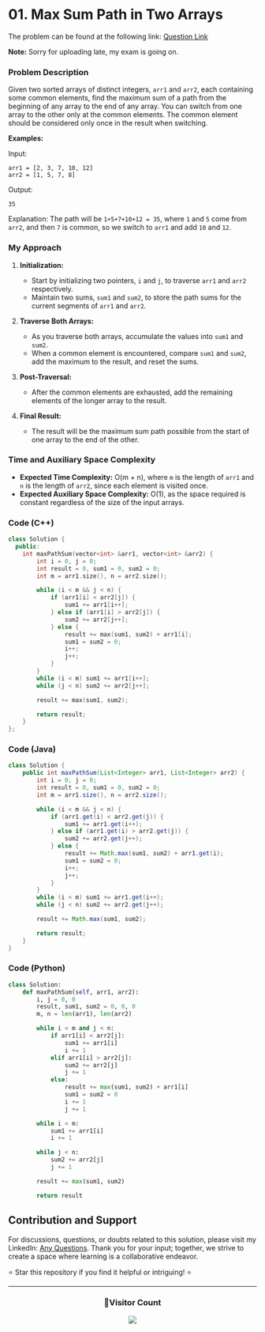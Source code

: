 # **01. Max Sum Path in Two Arrays**

The problem can be found at the following link: [Question Link](https://www.geeksforgeeks.org/problems/sorted-subsequence-of-size-3/1)

**Note:** Sorry for uploading late, my exam is going on.

### Problem Description

Given two sorted arrays of distinct integers, `arr1` and `arr2`, each containing some common elements, find the maximum sum of a path from the beginning of any array to the end of any array. You can switch from one array to the other only at the common elements. The common element should be considered only once in the result when switching.

**Examples:**

Input:

```
arr1 = [2, 3, 7, 10, 12]
arr2 = [1, 5, 7, 8]
```

Output:

```
35
```

Explanation: The path will be `1+5+7+10+12 = 35`, where `1` and `5` come from `arr2`, and then `7` is common, so we switch to `arr1` and add `10` and `12`.

### My Approach

1. **Initialization:**

   - Start by initializing two pointers, `i` and `j`, to traverse `arr1` and `arr2` respectively.
   - Maintain two sums, `sum1` and `sum2`, to store the path sums for the current segments of `arr1` and `arr2`.

2. **Traverse Both Arrays:**

   - As you traverse both arrays, accumulate the values into `sum1` and `sum2`.
   - When a common element is encountered, compare `sum1` and `sum2`, add the maximum to the result, and reset the sums.

3. **Post-Traversal:**

   - After the common elements are exhausted, add the remaining elements of the longer array to the result.

4. **Final Result:**
   - The result will be the maximum sum path possible from the start of one array to the end of the other.

### Time and Auxiliary Space Complexity

- **Expected Time Complexity:** O(m + n), where `m` is the length of `arr1` and `n` is the length of `arr2`, since each element is visited once.
- **Expected Auxiliary Space Complexity:** O(1), as the space required is constant regardless of the size of the input arrays.

### Code (C++)

```cpp
class Solution {
  public:
    int maxPathSum(vector<int> &arr1, vector<int> &arr2) {
        int i = 0, j = 0;
        int result = 0, sum1 = 0, sum2 = 0;
        int m = arr1.size(), n = arr2.size();

        while (i < m && j < n) {
            if (arr1[i] < arr2[j]) {
                sum1 += arr1[i++];
            } else if (arr1[i] > arr2[j]) {
                sum2 += arr2[j++];
            } else {
                result += max(sum1, sum2) + arr1[i];
                sum1 = sum2 = 0;
                i++;
                j++;
            }
        }
        while (i < m) sum1 += arr1[i++];
        while (j < n) sum2 += arr2[j++];

        result += max(sum1, sum2);

        return result;
    }
};
```

### Code (Java)

```java
class Solution {
    public int maxPathSum(List<Integer> arr1, List<Integer> arr2) {
        int i = 0, j = 0;
        int result = 0, sum1 = 0, sum2 = 0;
        int m = arr1.size(), n = arr2.size();

        while (i < m && j < n) {
            if (arr1.get(i) < arr2.get(j)) {
                sum1 += arr1.get(i++);
            } else if (arr1.get(i) > arr2.get(j)) {
                sum2 += arr2.get(j++);
            } else {
                result += Math.max(sum1, sum2) + arr1.get(i);
                sum1 = sum2 = 0;
                i++;
                j++;
            }
        }
        while (i < m) sum1 += arr1.get(i++);
        while (j < n) sum2 += arr2.get(j++);

        result += Math.max(sum1, sum2);

        return result;
    }
}
```

### Code (Python)

```python
class Solution:
    def maxPathSum(self, arr1, arr2):
        i, j = 0, 0
        result, sum1, sum2 = 0, 0, 0
        m, n = len(arr1), len(arr2)

        while i < m and j < n:
            if arr1[i] < arr2[j]:
                sum1 += arr1[i]
                i += 1
            elif arr1[i] > arr2[j]:
                sum2 += arr2[j]
                j += 1
            else:
                result += max(sum1, sum2) + arr1[i]
                sum1 = sum2 = 0
                i += 1
                j += 1

        while i < m:
            sum1 += arr1[i]
            i += 1

        while j < n:
            sum2 += arr2[j]
            j += 1

        result += max(sum1, sum2)

        return result
```

## Contribution and Support

For discussions, questions, or doubts related to this solution, please visit my LinkedIn: [Any Questions](https://www.linkedin.com/in/patel-hetkumar-sandipbhai-8b110525a/). Thank you for your input; together, we strive to create a space where learning is a collaborative endeavor.

⭐ Star this repository if you find it helpful or intriguing! ⭐

---

<div align=center>
  <h3><b>📍Visitor Count</b></h3>
</div>

<p align="center" >   
  <img src="https://profile-counter.glitch.me/Hunterdii/count.svg" />  
</p>
